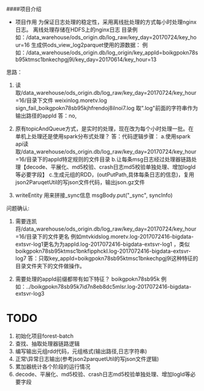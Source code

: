 ####项目介绍
* 项目作用
为保证日志处理的稳定性，采用离线批处理的方式每小时处理nginx日志。
离线处理存储在HDFS上的nginx日志 
目录例如：/data_warehouse/ods_origin.db/log_raw/key_day=20170724/key_hour=16
生成供ods_view_log2parquet使用的源数据：
例如：/data_warehouse/ods_origin.db/log_origin/key_appId=boikgpokn78sb95ktmsc1bnkechpgj9l/key_day=20170614/key_hour=13



思路：
1. 读取/data_warehouse/ods_origin.db/log_raw/key_day=20170724/key_hour=16/目录下文件
weixinlog.moretv.log
sign_fail_boikgpokn78sb95kjhfrendoj8ilnoi7.log
取".log"前面的字符串作为输出路径的appId
答：no,

2. 原有topicAndQueue方式，是实时的处理，现在改为每个小时处理一批。在单机上处理还是使用spark分布式处理？
答：代码逻辑步骤：
 a.使用spark api读取/data_warehouse/ods_origin.db/log_raw/key_day=20170724/key_hour=16/目录下的appId特定规则的文件目录
 b.让每条msg日志经过处理器链路处理【decode、平展化、md5校验、crash日志md5校验单独处理、增加logId等必要字段】
 c.生成元组的RDD，(outPutPath,具体每条日志的信息)，复用json2ParuqetUtil的写json文件代码，输出json.gz文件
 
3. writeEntity 用来拼接_sync信息
        msgBody.put("_sync", syncInfo)
        


问题确认:
1. 需要连凯将/data_warehouse/ods_origin.db/log_raw/key_day=20170724/key_hour=16/目录下的文件更名
 例如mtvkidslog.moretv.log-2017072416-bigdata-extsvr-log1更名为为appId.log-2017072416-bigdata-extsvr-log1
 ，类似boikgpokn78sb95ktmsc1bnkfipphckl.log-2017072416-bigdata-extsvr-log7
答：只取key_appId=boikgpokn78sb95ktmsc1bnkechpgj9l这种特征的目录文件夹下的文件做操作。
 
2. 需要处理的appId前缀都带有如下特征？
boikgpokn78sb95k
例如：../boikgpokn78sb95k7id7n8eb8dc5mlsr.log-2017072416-bigdata-extsvr-log3


# TODO
1. 初始化项目forest-batch
2. 查找、抽取处理器链路逻辑
3. 编写输出元组rdd代码，元组格式(输出路径,日志字符串)
4. 正常\异常日志输出(参考json2parquetUtil的写json文件逻辑)
5. 累加器统计各个阶段的运行情况
6. decode、平展化、md5校验、crash日志md5校验单独处理、增加logId等必要字段